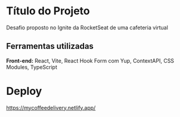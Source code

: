 
# Título do Projeto

Desafio proposto no Ignite da RocketSeat de uma cafeteria virtual


## Ferramentas utilizadas

**Front-end:** React, Vite, React Hook Form com Yup, ContextAPI, CSS Modules, TypeScript




# Deploy

https://mycoffeedelivery.netlify.app/

